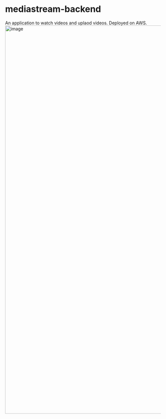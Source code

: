 # mediastream-backend
An application to watch videos and uplaod videos. 
Deployed on AWS.
<img width="1251" alt="image" src="https://github.com/nirajgtm/mediastream-backend/assets/42180419/0bdecce5-0cd1-4ca6-a3d8-50694c118dea">
